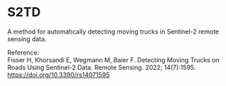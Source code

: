# S2TD

A method for automatically detecting moving trucks in Sentinel-2 remote sensing data.

Reference:
<br/> Fisser H, Khorsandi E, Wegmann M, Baier F. Detecting Moving Trucks on Roads Using Sentinel-2 Data. Remote Sensing. 2022; 14(7):1595. https://doi.org/10.3390/rs14071595

